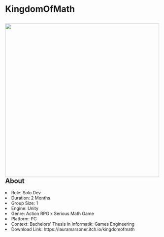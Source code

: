 # KingdomOfMath

<div>
<img align="left" width="500" height="auto" src="https://user-images.githubusercontent.com/104200268/227256803-92b0ec28-cf02-42f3-a0a7-31b2b6e70073.png">
<h2>About</h2>
<li>Role: Solo Dev</li>
<li>Duration: 2 Months</li>
<li>Group Size: 1</li>
<li>Engine: Unity</li>
<li>Genre: Action RPG x Serious Math Game</li>
<li>Platform: PC</li>
<li>Context: Bachelors’ Thesis in Informatik: Games Engineering</li>
<li>Download Link: https://lauramarsoner.itch.io/kingdomofmath</li>
</div>
